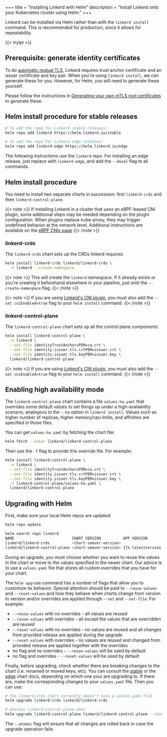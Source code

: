 +++
title = "Installing Linkerd with Helm"
description = "Install Linkerd onto your Kubernetes cluster using Helm."
+++

Linkerd can be installed via Helm rather than with the `linkerd install`
command. This is recommended for production, since it allows for repeatability.

{{< trylpt >}}

## Prerequisite: generate identity certificates

To do [automatic mutual TLS](../../features/automatic-mtls/), Linkerd requires
trust anchor certificate and an issuer certificate and key pair. When you're
using `linkerd install`, we can generate these for you. However, for Helm,
you will need to generate these yourself.

Please follow the instructions in [Generating your own mTLS root
certificates](../generate-certificates/) to generate these.

## Helm install procedure for stable releases

```bash
# To add the repo for Linkerd stable releases:
helm repo add linkerd https://helm.linkerd.io/stable

# To add the repo for Linkerd edge releases:
helm repo add linkerd-edge https://helm.linkerd.io/edge
```

The following instructions use the `linkerd` repo. For installing an edge
release, just replace with `linkerd-edge`, and add the `--devel` flag to all
commands.

## Helm install procedure

You need to install two separate charts in succession: first `linkerd-crds` and
then `linkerd-control-plane`.

{{< note >}}
If installing Linkerd in a cluster that uses an eBPF-based CNI plugin, some
additional steps may be needed depending on the plugin configuration. When
plugins replace kube-proxy, they may trigger undefined behavior at the network
level. Additional instructions are available on the [eBPF CNIs
page](../../reference/cluster-configuration/#ebpf-cnis)
{{< /note >}}

### linkerd-crds

The `linkerd-crds` chart sets up the CRDs linkerd requires:

```bash
helm install linkerd-crds linkerd/linkerd-crds \
  -n linkerd --create-namespace
```

{{< note >}}
This will create the `linkerd` namespace. If it already exists or you're
creating it beforehand elsewhere in your pipeline, just omit the
`--create-namespace` flag.
{{< /note >}}

{{< note >}}
If you are using [Linkerd's CNI plugin](../../features/cni/), you must also add the
`--set cniEnabled=true` flag to your `helm install` command.
{{< /note >}}

### linkerd-control-plane

The `linkerd-control-plane` chart sets up all the control plane components:

```bash
helm install linkerd-control-plane \
  -n linkerd \
  --set-file identityTrustAnchorsPEM=ca.crt \
  --set-file identity.issuer.tls.crtPEM=issuer.crt \
  --set-file identity.issuer.tls.keyPEM=issuer.key \
  linkerd/linkerd-control-plane
```

{{< note >}}
If you are using [Linkerd's CNI plugin](../../features/cni/), you must also add the
`--set cniEnabled=true` flag to your `helm install` command.
{{< /note >}}

## Enabling high availability mode

The `linkerd-control-plane` chart contains a file `values-ha.yaml` that overrides
some default values to set things up under a high-availability scenario, analogous
to the `--ha` option in `linkerd install`. Values such as higher number of
replicas, higher memory/cpu limits, and affinities are specified in those files.

You can get `values-ha.yaml` by fetching the chart file:

```bash
helm fetch --untar linkerd/linkerd-control-plane
```

Then use the `-f` flag to provide this override file. For example:

```bash
helm install linkerd-control-plane \
  -n linkerd \
  --set-file identityTrustAnchorsPEM=ca.crt \
  --set-file identity.issuer.tls.crtPEM=issuer.crt \
  --set-file identity.issuer.tls.keyPEM=issuer.key \
  -f linkerd-control-plane/values-ha.yaml \
  linkerd/linkerd-control-plane
```

## Upgrading with Helm

First, make sure your local Helm repos are updated:

```bash
helm repo update

helm search repo linkerd
NAME                          CHART VERSION          APP VERSION              DESCRIPTION
linkerd/linkerd-crds          <chart-semver-version>                          Linkerd gives you observability, reliability, and securit...
linkerd/linkerd-control-plane <chart-semver-version> {{% latestversion %}}    Linkerd gives you observability, reliability, and securit...
```

During an upgrade, you must choose whether you want to reuse the values in the
chart or move to the values specified in the newer chart.  Our advice is to use
a `values.yaml` file that stores all custom overrides that you have for your
chart.

The `helm upgrade` command has a number of flags that allow you to customize its
behavior. Special attention should be paid to `--reuse-values` and
`--reset-values` and how they behave when charts change from version to version
and/or overrides are applied through `--set` and `--set-file`.  For example:

- `--reuse-values` with no overrides - all values are reused
- `--reuse-values` with overrides - all except the values that are overridden
are reused
- `--reset-values` with no overrides - no values are reused and all changes
from provided release are applied during the upgrade
- `--reset-values` with overrides - no values are reused and changed from
provided release are applied together with the overrides
- no flag and no overrides - `--reuse-values` will be used by default
- no flag and overrides - `--reset-values` will be used by default

Finally, before upgrading, check whether there are breaking changes to the chart
(i.e. renamed or moved keys, etc). You can consult the
[stable](https://artifacthub.io/packages/helm/linkerd2/linkerd-control-plane#values)
or the
[edge](https://artifacthub.io/packages/helm/linkerd2-edge/linkerd-control-plane#values)
chart docs, depending on
which one your are upgrading to. If there are, make the corresponding changes to
your `values.yaml` file. Then you can use:

```bash
# the linkerd-crds chart currently doesn't have a values.yaml file
helm upgrade linkerd-crds linkerd/linkerd-crds

# whereas linkerd-control-plane does
helm upgrade linkerd-control-plane linkerd/linkerd-control-plane --reset-values -f values.yaml --atomic
```

The `--atomic` flag will ensure that all changes are rolled back in case the
upgrade operation fails.
